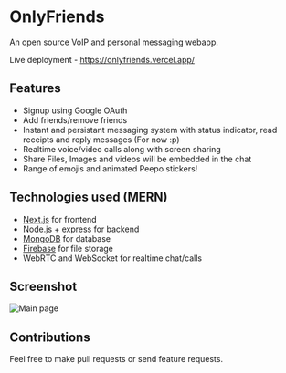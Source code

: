 # OnlyFriends
An open source VoIP and personal messaging webapp.

 Live deployment -  https://onlyfriends.vercel.app/

## Features
- Signup using Google OAuth
- Add friends/remove friends
- Instant and persistant messaging system with status indicator, read receipts and reply messages (For now :p)
- Realtime voice/video calls along with screen sharing
- Share Files, Images and videos will be embedded in the chat
- Range of emojis and animated Peepo stickers!

## Technologies used (MERN)
- [Next.js](https://nextjs.org/) for frontend
- [Node.js](https://nodejs.org/en/) + [express](https://expressjs.com/) for backend
- [MongoDB](https://www.mongodb.com) for database
- [Firebase](https://firebase.google.com/) for file storage
- WebRTC and WebSocket for realtime chat/calls

## Screenshot
![Main page](https://user-images.githubusercontent.com/59092504/119367157-4cf04900-bccf-11eb-8d26-d91626bab68e.png)


## Contributions
Feel free to make pull requests or send feature requests.
